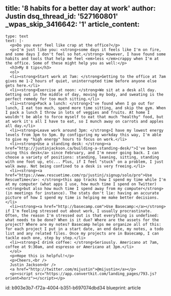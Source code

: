 title: '8 habits for a better day at work'
author: Justin
dsq_thread_id: '527160801'
_wpas_skip_3416642: '1'
article_content:
  -
    type: text
    text: |-
      <p>Do you ever feel like crap at the office?</p>
      <p>I'm just like you: <strong>some days it feels like I'm on fire, and some days I don't feel so hot.</strong> However, I have found some habits and tools that help me feel <em>less </em>crappy when I'm at the office. Some of these might help you as well:</p>
      <h3>My 8 tips</h3>
      <ol>
      <li><strong>Start work at 7am: </strong>Getting to the office at 7am gives me 1-2 hours of quiet, uninterrupted time before anyone else gets here.</li>
      <li><strong>Exercise at noon: </strong>We sit at a desk all day. Getting out in the middle of day, moving my body, and sweating is the perfect remedy for too much sitting.</li>
      <li><strong>Pack a lunch: </strong>I've found when I go out for lunch, I eat too much, spend more time sitting, and skip the gym. When I pack a lunch I throw in lots of veggies and fruits. At home I wouldn't be able to force myself to eat that much "healthy" food, but at work it's all I have to eat, so I munch away on carrots and apples all day.</li>
      <li><strong>Leave work around 3pm: </strong>I have my lowest energy levels from 3pm to 5pm. By configuring my workday this way, I'm able to give my "high energy" hours to focus on work.</li>
      <li><strong>Use a standing desk: </strong><a href="http://justinjackson.ca/building-a-standing-desk/">I've been using this desk</a> since February, and I'm never going back. I can choose a variety of positions: standing, leaning, sitting, standing with one foot up, etc... Plus, if I feel "stuck" on a problem, I just walk away. Not being confined to a desk is very freeing.</li>
      <li><strong><a href="https://www.rescuetime.com/rp/justinj/signup/solo/pro">Use RescueTime</a>: </strong>this app tracks how I spend my time while I'm at my computer (what apps I use, how much time I spend on Twitter) <strong>but also how much time I spend away from my computer</strong> (in meetings for instance). The stats don't lie: having an accurate picture of how I spend my time is helping me make better decisions.</li>
      <li><strong><a href="http://basecamp.com">Use Basecamp:</a></strong> if I'm feeling stressed out about work, I usually procrastinate. Often, the reason I'm stressed out is that everything is undefined: what needs to be done? When is it due? Where are the assets for the project? Where are my notes? Basecamp helps me organize all of this: for each project I put in a start date, an end date, my notes, a todo list and any related files. Once my projects are in Basecamp, I can tackle each one, step by step.</li>
      <li><strong>I drink coffee: </strong>Seriously. Americano at 7am, coffee at 9:30am, and espresso or Americano at 3pm.</li>
      </ol>
      <p>Hope this is helpful!</p>
      <p>Cheers,<br />
      Justin Jackson<br />
      <a href="http://twitter.com/mijustin">@mijustin</a></p>
      <p><script src="https://app.convertkit.com/landing_pages/793.js?orient=horz"></script></p>
id: b903e3b7-f72a-4004-b351-b697074dbd34
blueprint: article

